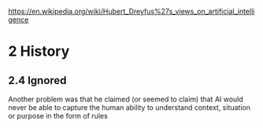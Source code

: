 https://en.wikipedia.org/wiki/Hubert_Dreyfus%27s_views_on_artificial_intelligence

# 2 History

## 2.4 Ignored

Another problem was that he claimed (or seemed to claim) that AI would never be
able to capture the human ability to understand context, situation or purpose
in the form of rules
